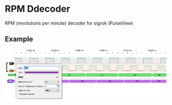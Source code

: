 # RPM Ddecoder
RPM (revolutions per minute) decoder for sigrok (PulseView)

## Example
![RPM decoder example](https://raw.githubusercontent.com/strange-v/sigrok-rpm-decoder/main/doc/rpm-decoder-example.png)